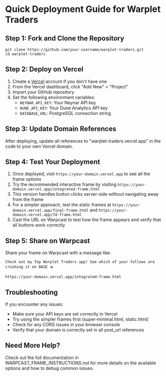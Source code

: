 # Quick Deployment Guide for Warplet Traders

## Step 1: Fork and Clone the Repository
```
git clone https://github.com/your-username/warplet-traders.git
cd warplet-traders
```

## Step 2: Deploy on Vercel
1. Create a [Vercel](https://vercel.com) account if you don't have one
2. From the Vercel dashboard, click "Add New" > "Project"
3. Import your GitHub repository
4. Set the following environment variables:
   - `NEYNAR_API_KEY`: Your Neynar API key
   - `DUNE_API_KEY`: Your Dune Analytics API key
   - `DATABASE_URL`: PostgreSQL connection string

## Step 3: Update Domain References
After deploying, update all references to "warplet-traders.vercel.app" in the code to your own Vercel domain.

## Step 4: Test Your Deployment
1. Once deployed, visit `https://your-domain.vercel.app` to see all the frame options
2. Try the recommended interactive frame by visiting `https://your-domain.vercel.app/integrated-frame.html` 
3. This version handles button clicks server-side without navigating away from the frame
4. For a simpler approach, test the static frames at `https://your-domain.vercel.app/final-frame.html` and `https://your-domain.vercel.app/7d-frame.html`
5. Cast the URL on Warpcast to test how the frame appears and verify that all buttons work correctly

## Step 5: Share on Warpcast
Share your frame on Warpcast with a message like:
```
Check out my Top Warplet Traders app! See which of your follows are crushing it on BASE 📊

https://your-domain.vercel.app/integrated-frame.html
```

## Troubleshooting
If you encounter any issues:
- Make sure your API keys are set correctly in Vercel
- Try using the simpler frames first (super-minimal.html, static.html)
- Check for any CORS issues in your browser console
- Verify that your domain is correctly set in all post_url references

## Need More Help?
Check out the full documentation in WARPCAST_FRAME_INSTRUCTIONS.md for more details on the available options and how to debug common issues.